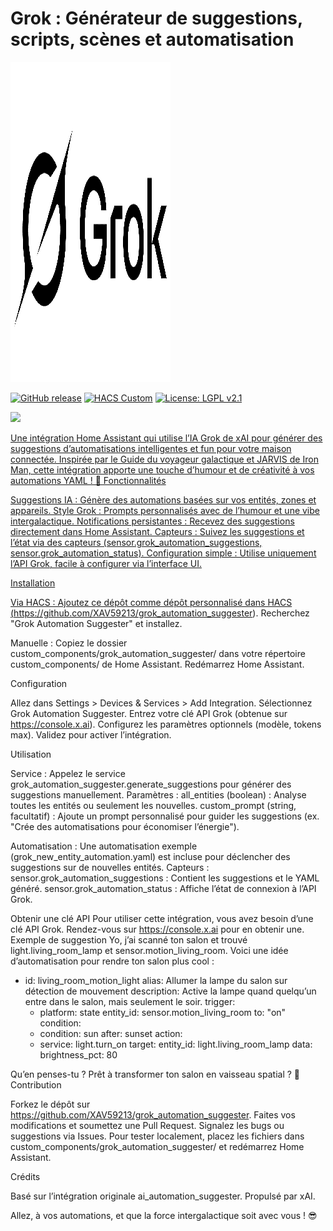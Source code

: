 # Grok : Générateur de suggestions, scripts, scènes et automatisation

![Logo](./images/Grok-Logo-Text-256x512.png)

[![GitHub release](https://img.shields.io/github/v/release/XAV59213/grok_automation_suggester)](https://github.com/XAV59213/grok_automation_suggester/releases)
[![HACS Custom](https://img.shields.io/badge/HACS-Custom-orange.svg?logo=home-assistant)](https://hacs.xyz/)
[![License: LGPL v2.1](https://img.shields.io/badge/License-LGPL%20v2.1-blue.svg)](./LICENSE)

<a href="https://www.buymeacoffee.com/xav59213"> <img src="https://img.buymeacoffee.com/button-api/?text=xav59213&emoji=&slug=xav59213&button_colour=5F7FFF&font_colour=ffffff&font_family=Cookie&outline_colour=000000&coffee_colour=FFDD00" /> 

Une intégration Home Assistant qui utilise l’IA Grok de xAI pour générer des suggestions d’automatisations intelligentes et fun pour votre maison connectée. Inspirée par le Guide du voyageur galactique et JARVIS de Iron Man, cette intégration apporte une touche d’humour et de créativité à vos automations YAML ! 🚀
Fonctionnalités

Suggestions IA : Génère des automations basées sur vos entités, zones et appareils.
Style Grok : Prompts personnalisés avec de l’humour et une vibe intergalactique.
Notifications persistantes : Recevez des suggestions directement dans Home Assistant.
Capteurs : Suivez les suggestions et l’état via des capteurs (sensor.grok_automation_suggestions, sensor.grok_automation_status).
Configuration simple : Utilise uniquement l’API Grok, facile à configurer via l’interface UI.

Installation

Via HACS :
Ajoutez ce dépôt comme dépôt personnalisé dans HACS (https://github.com/XAV59213/grok_automation_suggester).
Recherchez "Grok Automation Suggester" et installez.


Manuelle :
Copiez le dossier custom_components/grok_automation_suggester/ dans votre répertoire custom_components/ de Home Assistant.
Redémarrez Home Assistant.



Configuration

Allez dans Settings > Devices & Services > Add Integration.
Sélectionnez Grok Automation Suggester.
Entrez votre clé API Grok (obtenue sur https://console.x.ai).
Configurez les paramètres optionnels (modèle, tokens max).
Validez pour activer l’intégration.

Utilisation

Service : Appelez le service grok_automation_suggester.generate_suggestions pour générer des suggestions manuellement.
Paramètres :
all_entities (boolean) : Analyse toutes les entités ou seulement les nouvelles.
custom_prompt (string, facultatif) : Ajoute un prompt personnalisé pour guider les suggestions (ex. "Crée des automatisations pour économiser l’énergie").




Automatisation : Une automatisation exemple (grok_new_entity_automation.yaml) est incluse pour déclencher des suggestions sur de nouvelles entités.
Capteurs :
sensor.grok_automation_suggestions : Contient les suggestions et le YAML généré.
sensor.grok_automation_status : Affiche l’état de connexion à l’API Grok.



Obtenir une clé API
Pour utiliser cette intégration, vous avez besoin d’une clé API Grok. Rendez-vous sur https://console.x.ai pour en obtenir une.
Exemple de suggestion
Yo, j’ai scanné ton salon et trouvé light.living_room_lamp et sensor.motion_living_room. Voici une idée d’automatisation pour rendre ton salon plus cool :
- id: living_room_motion_light
  alias: Allumer la lampe du salon sur détection de mouvement
  description: Active la lampe quand quelqu’un entre dans le salon, mais seulement le soir.
  trigger:
    - platform: state
      entity_id: sensor.motion_living_room
      to: "on"
  condition:
    - condition: sun
      after: sunset
  action:
    - service: light.turn_on
      target:
        entity_id: light.living_room_lamp
      data:
        brightness_pct: 80

Qu’en penses-tu ? Prêt à transformer ton salon en vaisseau spatial ? 🚀
Contribution

Forkez le dépôt sur https://github.com/XAV59213/grok_automation_suggester.
Faites vos modifications et soumettez une Pull Request.
Signalez les bugs ou suggestions via Issues.
Pour tester localement, placez les fichiers dans custom_components/grok_automation_suggester/ et redémarrez Home Assistant.

Crédits

Basé sur l’intégration originale ai_automation_suggester.
Propulsé par xAI.


Allez, à vos automations, et que la force intergalactique soit avec vous ! 😎
